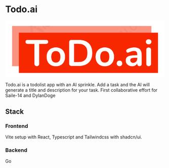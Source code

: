 # Todo.ai

![alt text](https://github.com/Saile-14/Todo.ai/blob/main/client/public/todo-logo.png)

Todo.ai is a todolist app with an AI sprinkle. Add a task and the AI will generate a title and description for your task.
First collaborative effort for Saile-14 and DylanDoge
## Stack
### Frontend
Vite setup with React, Typescript and Tailwindcss with shadcn/ui.
### Backend
Go
